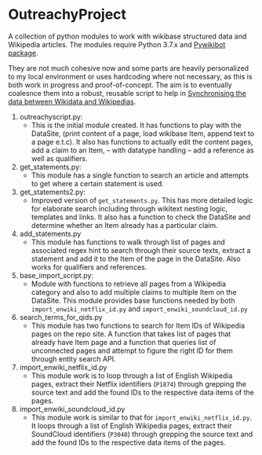 # OutreachyProject
A collection of python modules to work with wikibase structured data and Wikipedia articles. The modules require Python 3.7.x and [Pywikibot package](https://github.com/wikimedia/pywikibot).

They are not much cohesive now and some parts are heavily personalized to my local environment or uses hardcoding where not necessary, as this is both work in progress and proof-of-concept. The aim is to eventually coalesnce them into a robust, reusable script to help in [Synchronising the data between Wikidata and Wikipedias](https://phabricator.wikimedia.org/T276329).

1. outreachyscript.py:
   - This is the initial module created. It has functions to play with the DataSite, (print content of a page, load wikibase Item, append text to a page e.t.c). It also has functions to actually edit the content pages, add a claim to an
   Item, – with datatype handling – add a reference as well as qualifiers.
2. get_statements.py:
   - This module has a single function to search an article and attempts to get where a certain statement is used.
3. get_statements2.py:
   - Improved version of `get_statements.py`. This has more detailed logic for elaborate search including through wikitext
 nesting logic, templates and links. It also has a function to check the DataSite and determine whether an Item already has a particular claim.
3. add_statements.py
   - This module has functions to walk through list of pages and associated regex hint to search through their source texts, extract a statement and add it to the Item of the page in the DataSite. Also works for qualifiers and references.
5. base\_import\_script.py:
   - Module with functions to retrieve all pages from a Wikipedia category and also to add multiple claims to multiple Item on the DataSite. This module provides base functions needed by both `import_enwiki_netflix_id.py` and `import_enwiki_soundcloud_id.py`
6. search\_terms\_for\_qids.py
   - This module has two functions to search for Item IDs of Wikipedia pages on the repo site. A function that takes list of pages that already have Item page and a function that queries list of unconnected pages and attempt to figure the right ID for them through entity search API.
7. import\_enwiki\_netflix\_id.py
   - This module work is to loop through a list of  English Wikipedia pages, extract their Netflix identifiers (`P1874`) through grepping the source text and add the found IDs to the respective data items of the pages.
8. import\_enwiki\_soundcloud\_id.py
   - This module work is similar to that for `import_enwiki_netflix_id.py`. It loops through a list of  English Wikipedia pages, extract their SoundCloud identifiers (`P3040`) through grepping the source text and add the found IDs to the respective data items of the pages.
